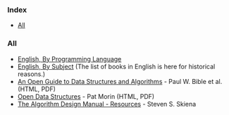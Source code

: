 ### Index

* [All](#all)


### All

* [English, By Programming Language](free-programming-books-langs.md)
* [English, By Subject](free-programming-books-subjects.md)
  (The list of books in English is here for historical reasons.)
* [An Open Guide to Data Structures and Algorithms](https://open.umn.edu/opentextbooks/textbooks/an-open-guide-to-data-structures-and-algorithms) - Paul W. Bible et al. (HTML, PDF)
* [Open Data Structures](https://opendatastructures.org) - Pat Morin (HTML, PDF)
* [The Algorithm Design Manual - Resources](http://www.algorist.com) - Steven S. Skiena
